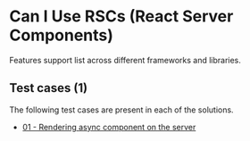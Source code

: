 # Can I Use RSCs (React Server Components)

Features support list across different frameworks and libraries.

## Test cases (1)

The following test cases are present in each of the solutions.

- [01 - Rendering async component on the server](./cases/01)
